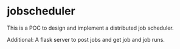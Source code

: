# jobscheduler
This is a POC to design and implement a distributed job scheduler.

Additional:
A flask server to post jobs and get job and job runs.
